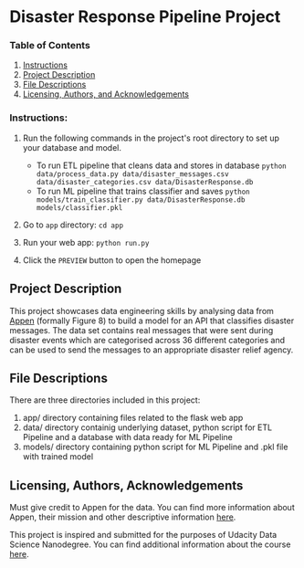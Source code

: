 # Disaster Response Pipeline Project

### Table of Contents

1. [Instructions](#instructions)
2. [Project Description](#description)
3. [File Descriptions](#files)
4. [Licensing, Authors, and Acknowledgements](#licensing)

### Instructions:<a name="instructions"></a>
1. Run the following commands in the project's root directory to set up your database and model.

    - To run ETL pipeline that cleans data and stores in database
        `python data/process_data.py data/disaster_messages.csv data/disaster_categories.csv data/DisasterResponse.db`
    - To run ML pipeline that trains classifier and saves
        `python models/train_classifier.py data/DisasterResponse.db models/classifier.pkl`

2. Go to `app` directory: `cd app`

3. Run your web app: `python run.py`

4. Click the `PREVIEW` button to open the homepage


## Project Description<a name="description"></a>

This project showcases data engineering skills by analysing data from [Appen](https://appen.com/) (formally Figure 8) to build a model for an API that classifies disaster messages. The data set contains real messages that were sent during disaster events which are categorised across 36 different categories and can be used to send the messages to an appropriate disaster relief agency.


## File Descriptions <a name="files"></a>
There are three directories included in this project:
1. app/ directory containing files related to the flask web app
2. data/ directory containig underlying dataset, python script for ETL Pipeline and a database with data ready for ML Pipeline
3. models/ directory containing python script for ML Pipeline and .pkl file with trained model

## Licensing, Authors, Acknowledgements<a name="licensing"></a>
Must give credit to Appen for the data. You can find more information about Appen, their mission and other descriptive information [here](https://appen.com/).

This project is inspired and submitted for the purposes of Udacity Data Science Nanodegree. You can find additional information about the course [here](https://udacity.com/course/data-scientist-nanodegree--nd025).
